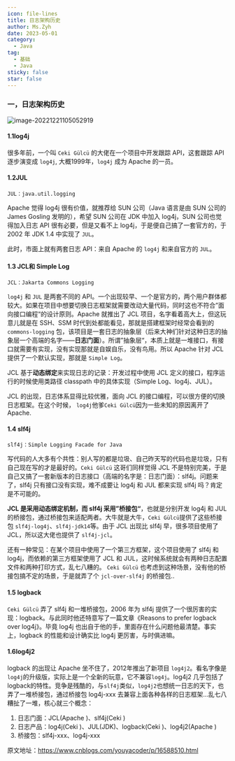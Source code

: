 ```yaml
---
icon: file-lines
title: 日志架构历史
author: Ms.Zyh
date: 2023-05-01
category:
  - Java
tag:
  - 基础
  - Java
sticky: false
star: false
---
```




### 一，日志架构历史

![image-20221221105052919](http://img.zouyh.top/article-img/20240917134943118.png)

#### 1.1log4j

很多年前，一个叫 `Ceki Gülcü` 的大佬在一个项目中开发跟踪 API，这套跟踪 API 逐步演变成 `log4j`, 大概1999年，`log4j` 成为 Apache 的一员。

#### 1.2JUL

`JUL：java.util.logging`

Apache 觉得 log4j 很有价值，就推荐给 SUN 公司（Java 语言是由 SUN 公司的 James Gosling 发明的），希望 SUN 公司在 JDK 中加入 log4j，SUN 公司也觉得加入日志 API 很有必要，但是又看不上 log4j，于是便自己搞了一套官方的，于 2002 年 JDK 1.4 中实现了 `JUL`。

此时，市面上就有两套日志 API：来自 Apache 的 `log4j` 和来自官方的 `JUL`。

#### 1.3 JCL和 Simple Log

`JCL：Jakarta Commons Logging`

`log4j` 和 `JUL` 是两套不同的 API。一个出现较早、一个是官方的，两个用户群体都较大。如果在项目中想要切换日志框架就需要改动大量代码，同时这也不符合”面向接口编程“的设计原则。Apache 就推出了 JCL 项目，名字看着高大上，但这玩意儿就是在 SSH、SSM 时代到处都能看见，那就是搭建框架时经常会看到的 `commons-logging` 包，该项目是一套日志的抽象层（后来大神们针对这种日志的抽象层一个高端的名字——**日志门面**）。所谓”抽象层“，本质上就是一堆接口，有接口就需要有实现，没有实现那就是自娱自乐，没有鸟用。所以 Apache 针对 JCL 提供了一个默认实现，那就是 `Simple Log`。

JCL 基于**动态绑定**来实现日志的记录：开发过程中使用 JCL 定义的接口，程序运行的时候使用类路径 classpath 中的具体实现（Simple Log、log4j、JUL）。

JCL 的出现，日志体系显得比较优雅，面向 JCL 的接口编程，可以很方便的切换日志框架。在这个时候， `log4j`他爹`Ceki Gülcü`因为一些未知的原因离开了 Apache.

#### 1.4 slf4j

`slf4j：Simple Logging Facade for Java`

写代码的人大多有个共性：别人写的都是垃圾、自己昨天写的代码也是垃圾，只有自己现在写的才是最好的。`Ceki Gülcü` 这哥们同样觉得 JCL 不是特别完美，于是自己又搞了一套新版本的日志接口（高端的名字是：日志门面）：slf4j。问题来了，slf4j 只有接口没有实现，难不成要让 log4j 和 JUL 都来实现 slf4j 吗？肯定是不可能的。

**JCL 是采用动态绑定机制，而 slf4j 采用”桥接包“**，也就是分别开发 log4j 和 JUL 的桥接包，通过桥接包来适配两者。大牛就是大牛，`Ceki Gülcü`提供了这些桥接包 `slf4j-log4j`、`slf4j-jdk14`等。由于 JCL 出现比 slf4j 早，很多项目使用了 JCL，所以这大佬也提供了 `slf4j-jcl`。

还有一种常见：在某个项目中使用了一个第三方框架，这个项目使用了 slf4j 和 log4j，而依赖的第三方框架使用了 JCL 和 JUL，这时候系统就会有两种日志配置文件和两种打印方式，乱七八糟的。 `Ceki Gülcü` 也考虑到这种场景，没有他的桥接包搞不定的场景，于是就弄了个 `jcl-over-slf4j` 的桥接包..

#### 1.5 logback

`Ceki Gülcü` 弄了 slf4j 和一堆桥接包，2006 年为 slf4j 提供了一个很厉害的实现：logback。与此同时他还特意写了一篇文章《Reasons to prefer logback over log4j》。毕竟 log4j 也出自于他的手，里面存在什么问题他最清楚。事实上，logback 的性能和设计确实比 log4j 更厉害，与时俱进嘛。

#### 1.6log4j2

logback 的出现让 Apache 坐不住了，2012年推出了新项目 `log4j2`。看名字像是 `log4j`的升级版，实际上是一个全新的玩意，它不兼容`log4j`。log4j2 几乎包括了 logback的特性。竞争是残酷的，与`slf4j`类似，`log4j2`也想统一日志的天下，也弄了一堆桥接包，通过桥接包 log4j-xxx 去兼容上面各种各样的日志框架...乱七八糟扯了一堆，核心就三个概念：

1. 日志门面：JCL(Apache )、slf4j(Ceki )
2. 日志产品：log4j(Ceki )、JUL(JDK)、logback(Ceki )、log4j2(Apache )
3. 桥接包：slf4j-xxx、log4j-xxx



原文地址：https://www.cnblogs.com/youyacoder/p/16588510.html
